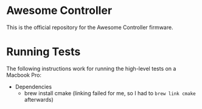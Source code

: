 Awesome Controller
==================

This is the official repository for the Awesome Controller firmware.


Running Tests
=============
The following instructions work for running the high-level
tests on a Macbook Pro:

* Dependencies
  * brew install cmake (linking failed for me, so I had to `brew link cmake` afterwards)
